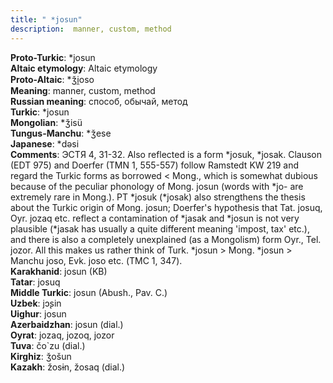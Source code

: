 ```yaml
---
title: " *josun"
description:  manner, custom, method
---
```


<strong>Proto-Turkic</strong>:  *josun<br>
<strong>Altaic etymology</strong>:  Altaic etymology<br>
<strong> Proto-Altaic</strong>:  *ǯi̯oso<br>
<strong>Meaning</strong>:  manner, custom, method<br>
<strong>Russian meaning</strong>:  способ, обычай, метод<br>
<strong>Turkic</strong>:  *josun<br>
<strong>Mongolian</strong>:  *ǯisü<br>
<strong>Tungus-Manchu</strong>:  *ǯese<br>
<strong>Japanese</strong>:  *dǝsi<br>
<strong>Comments</strong>:  ЭСТЯ 4, 31-32. Also reflected is a form *josuk, *josak. Clauson (EDT 975) and Doerfer (TMN 1, 555-557) follow Ramstedt KW 219 and regard the Turkic forms as borrowed < Mong., which is somewhat dubious because of the peculiar phonology of Mong. josun (words with *jo- are extremely rare in Mong.). PT *josuk (*josak) also strengthens the thesis about the Turkic origin of Mong. josun; Doerfer's hypothesis that Tat. josuq, Oyr. jozaq etc. reflect a contamination of *jasak and *josun is not very plausible (*jasak has usually a quite different meaning 'impost, tax' etc.), and there is also a completely unexplained (as a Mongolism) form Oyr., Tel. jozor. All this makes us rather think of Turk. *josun > Mong. *josun > Manchu joso, Evk. joso etc. (ТМС 1, 347).<br>
<strong>Karakhanid</strong>:  josun (KB)<br>
<strong>Tatar</strong>:  josuq<br>
<strong>Middle Turkic</strong>:  josun (Abush., Pav. C.)<br>
<strong>Uzbek</strong>:  jɔ̨sin<br>
<strong>Uighur</strong>:  josun<br>
<strong>Azerbaidzhan</strong>:  josun (dial.)<br>
<strong>Oyrat</strong>:  jozaq, jozoq, jozor<br>
<strong>Tuva</strong>:  čo`zu (dial.)<br>
<strong>Kirghiz</strong>:  ǯošun<br>
<strong>Kazakh</strong>:  žosɨn, žosaq (dial.)<br>


